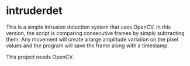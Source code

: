 # intruderdet

This is a simple intrusion detection system that uses OpenCV.
In this version, the script is comparing consecutive frames by simply subtracting them. Any movement will create a large amplitude variation on the pixel values and the program will save the frame along with a timestamp.

This project neads OpenCV.
